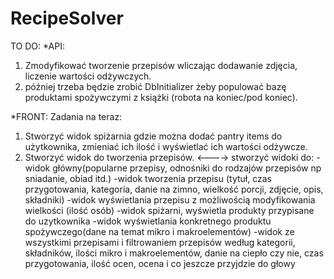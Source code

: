 # RecipeSolver

TO DO:
*API:
1. Zmodyfikować tworzenie przepisów wliczając dodawanie zdjęcia, liczenie wartości odżywczych.
2. później trzeba będzie zrobić DbInitializer żeby populować bazę produktami spożywczymi z książki (robota na koniec/pod koniec).

*FRONT:
Zadania na teraz: 
1. Stworzyć widok spiżarnia gdzie można dodać pantry items do użytkownika, zmieniać ich ilość i wyświetlać ich wartości odżywcze.
2. Stworzyć widok do tworzenia przepisów.
<---->
stworzyć widoki do:
-widok główny(popularne przepisy, odnośniki do rodzajów przepisów np sniadanie, obiad itd.)
-widok tworzenia przepisu (tytuł, czas przygotowania, kategoria, danie na zimno, wielkość porcji, zdjęcie, opis, składniki)
-widok wyświetlania przepisu z możliwością modyfikowania wielkości (ilość osób)
-widok spiżarni, wyświetla produkty przypisane do uzytkownika 
-widok wyświetlania konkretnego produktu spożywczego(dane na temat mikro i makroelementów)
-widok ze wszystkimi przepisami i filtrowaniem przepisów według kategorii, składników, ilości mikro i makroelementów, danie na ciepło czy nie, czas przygotowania, ilość ocen, ocena i co jeszcze przyjdzie do głowy
